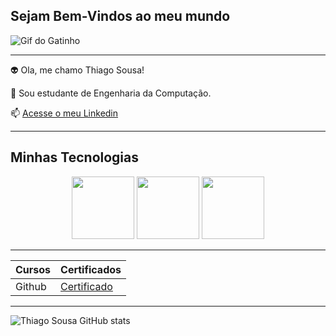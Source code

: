 ## Sejam Bem-Vindos ao meu mundo  
<p align="center">

![Gif do Gatinho](https://media.tenor.com/OKLkZ1Um5HIAAAAM/mad-typing.gif)

</p>

-----------
👽 Ola, me chamo Thiago Sousa!

💬 Sou estudante de Engenharia da Computação.

📫 [Acesse o meu Linkedin](https://www.linkedin.com/in/thiago-sousa-delphino-914649220/)

-----------

## Minhas Tecnologias
<p align="center">
<img src="https://cdn.jsdelivr.net/gh/devicons/devicon@latest/icons/c/c-original.svg" width="100px">
<img src="https://cdn.jsdelivr.net/gh/devicons/devicon@latest/icons/javascript/javascript-original.svg" width="100px">
<img src="https://cdn.jsdelivr.net/gh/devicons/devicon@latest/icons/html5/html5-original.svg" width="100px">
</p>

-----
| Cursos | Certificados |
|--------|--------------|
| Github |  [Certificado](https://hermes.dio.me/certificates/GTCHCRQB.pdf)|


-----
![Thiago Sousa GitHub stats](https://github-readme-stats.vercel.app/api?username=Thiago2403&show_icons=true&theme=dark)

<!--
**Thiago2403/Thiago2403** is a ✨ _special_ ✨ repository because its `README.md` (this file) appears on your GitHub profile.

Here are some ideas to get you started:

- 🔭 I’m currently working on ...
- 🌱 I’m currently learning ...
- 👯 I’m looking to collaborate on ...
- 🤔 I’m looking for help with ...
- 💬 Ask me about ...
- 📫 How to reach me: ...
- 😄 Pronouns: ...
- ⚡ Fun fact: ...
-->
